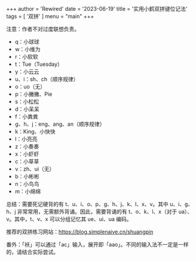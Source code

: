 +++
author = 'Rewired'
date = '2023-06-19'
title = '实用小鹤双拼键位记法'
tags = [
  '双拼'
]
menu = "main"
+++

注意：作者不对过度联想负责。

- q：小球球
- w：小维为
- r：小软软
- t：Tue（Tuesday）
- y：小云云
- u、i：sh、ch（顺序规律）
- o：uo（无）
- p：小撇撇、Pie
- s：小松松
- d：小呆呆
- f：小粪粪
- g、h、j：eng、ang、an（顺序规律）
- k：King、小快快
- l：小亮亮
- z：小奏奏
- x：小虾虾
- c：小草草
- v：zh、ui（无）
- b：小彬彬
- n：小鸟鸟
- m：小绵绵

总结：需要死记硬背的有 t、u、i、o、p、g、h、j、k、l、x、v。其中 u、i、g、h、j 非常常用，无需额外背诵。因此，需要背诵的有 t、o、k、l、x（对于 ua）、v。其中，t、v、x 可以分组记忆其 ue、ui、ua 编码。

推荐的双拼练习网站：<https://blog.simplenaive.cn/shuangpin>

番外：「袄」可以通过「ac」输入，展开即「aao」。不同的输入法不一定是一样的，请结合实际尝试。
